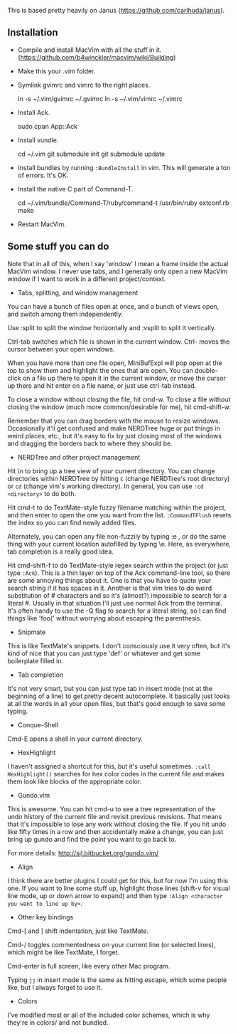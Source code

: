 This is based pretty heavily on Janus (https://github.com/carlhuda/janus).

Installation
------------
 * Compile and install MacVim with all the stuff in it. (https://github.com/b4winckler/macvim/wiki/Building)
 * Make this your .vim folder.
 * Symlink gvimrc and vimrc to the right places.

    ln -s ~/.vim/gvimrc ~/.gvimrc
    ln -s ~/.vim/vimrc ~/.vimrc

 * Install Ack.

    sudo cpan App::Ack

 * Install vundle.

    cd ~/.vim
    git submodule init
    git submodule update

 * Install bundles by running `:BundleInstall` in vim. This will generate a ton of errors. It's OK.

 * Install the native C part of Command-T.

    cd ~/.vim/bundle/Command-T/ruby/command-t
    /usr/bin/ruby extconf.rb
    make

 * Restart MacVim.

Some stuff you can do
---------------------

Note that in all of this, when I say 'window' I mean a frame inside the actual MacVim
window. I never use tabs, and I generally only open a new MacVim window if I want to
work in a different project/context.

 * Tabs, splitting, and window management

You can have a bunch of files open at once, and a bunch of views open, and switch
among them independently.

Use :split to split the window horizontally and :vsplit to split it vertically.

Ctrl-tab switches which file is shown in the current window. Ctrl-<arrow key> moves
the cursor between your open windows.

When you have more than one file open, MiniBufExpl will pop open at the top to show
them and highlight the ones that are open. You can double-click on a file up there
to open it in the current window, or move the cursor up there and hit enter on a file
name, or just use ctrl-tab instead.

To close a window without closing the file, hit cmd-w. To close a file without closing
the window (much more common/desirable for me), hit cmd-shift-w.

Remember that you can drag borders with the mouse to resize windows. Occasionally it'll
get confused and make NERDTree huge or put things in weird places, etc., but it's easy
to fix by just closing most of the windows and dragging the borders back to where they
should be.

 * NERDTree and other project management

Hit \n to bring up a tree view of your current directory. You can change directories
within NERDTree by hitting `C` (change NERDTree's root directory) or `cd` (change vim's
working directory). In general, you can use `:cd <directory>` to do both.

Hit cmd-t to do TextMate-style fuzzy filename matching within the project, and then
enter to open the one you want from the list. `:CommandTFlush` resets the index
so you can find newly added files.

Alternately, you can open any file non-fuzzily by typing :e <filename>, or do the same thing
with your current location autofilled by typing \e. Here, as everywhere, tab completion
is a really good idea.

Hit cmd-shift-f to do TextMate-style regex search within the project (or just type
`:Ack`). This is a thin layer on top of the Ack command-line tool, so there are some
annoying things about it. One is that you have to quote your search string if it has
spaces in it. Another is that vim tries to do weird substitution of # characters and so it's
(almost?) impossible to search for a literal #. Usually in that situation I'll just use
normal Ack from the terminal. It's often handy to use the -Q flag to search for a literal
string, so I can find things like 'foo(' without worrying about escaping the parenthesis.

 * Snipmate

This is like TextMate's snippets. I don't consciously use it very often, but it's kind of nice
that you can just type 'def<Tab>' or whatever and get some boilerplate filled in.

 * Tab completion

It's not very smart, but you can just type tab in insert mode (not at the beginning of a line)
to get pretty decent autocomplete. It basically just looks at all the words in all your open files,
but that's good enough to save some typing.

 * Conque-Shell

Cmd-E opens a shell in your current directory.

 * HexHighlight

I haven't assigned a shortcut for this, but it's useful sometimes. `:call HexHighlight()` searches
for hex color codes in the current file and makes them look like blocks of the appropriate color.

 * Gundo.vim

This is awesome. You can hit cmd-u to see a tree representation of the undo history of the current
file and revisit previous revisions. That means that it's impossible to lose any work without closing
the file. If you hit undo like fifty times in a row and then accidentally make a change, you can just
bring up gundo and find the point you want to go back to.

For more details: http://sjl.bitbucket.org/gundo.vim/

 * Align

I think there are better plugins I could get for this, but for now I'm using this one. If you want to
line some stuff up, highlight those lines (shift-v for visual line mode, up or down arrow to expand)
and then type `:Align <character you want to line up by>`.

 * Other key bindings

Cmd-[ and ] shift indentation, just like TextMate.

Cmd-/ toggles commentedness on your current line (or selected lines), which might be like TextMate, I forget.

Cmd-enter is full screen, like every other Mac program.

Typing `jj` in insert mode is the same as hitting escape, which some people like, but I always
forget to use it.

 * Colors

I've modified most or all of the included color schemes, which is why they're in colors/ and not bundled.


